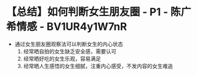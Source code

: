 # 【总结】如何判断女生朋友圈 - P1 - 陈广希情感 - BV1UR4y1W7nR

-   通过女生朋友圈观察法可以判断女生的内心状态
    1.  经常晒自拍的女生缺乏安全感，需要认可
    2.  经常晒好吃的女生乐观，容易满足
    3.  经常晒人生感悟的女生细腻，注重内心感受，不发内容的女生难追